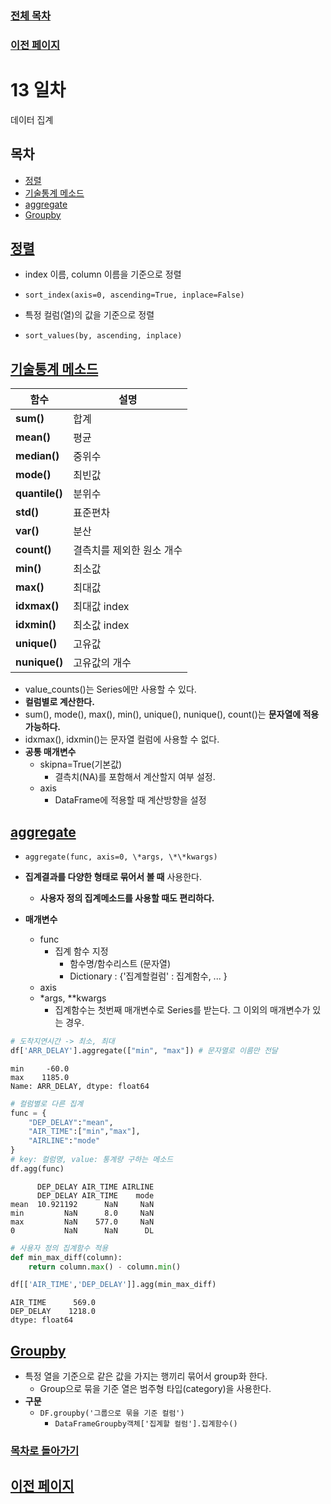 ### [전체 목차](../../README.md)
### [이전 페이지](../README.md)

# 13 일차

데이터 집계

## 목차

- [정렬](#정렬)
- [기술통계 메소드](#기술통계-메소드)
- [aggregate](#aggregate)
- [Groupby](#groupby)



## [정렬](#목차)
- index 이름, column 이름을 기준으로 정렬
- `sort_index(axis=0, ascending=True, inplace=False)`

- 특정 컬럼(열)의 값을 기준으로 정렬
- `sort_values(by, ascending, inplace)`

## [기술통계 메소드](#목차)

|함수|설명|
|-|-|
|**sum()**|합계|
|**mean()**|평균|
|**median()**|중위수|
|**mode()**|최빈값|
|**quantile()**|분위수|
|**std()**|표준편차|
|**var()**|분산|
|**count()**|결측치를 제외한 원소 개수|
|**min()**|최소값|
|**max()**|최대값|
|**idxmax()**|최대값 index|
|**idxmin()**|최소값 index|
|**unique()**|고유값|
|**nunique()**|고유값의 개수|

- value_counts()는 Series에만 사용할 수 있다.
- **컬럼별로 계산한다.**
- sum(), mode(), max(), min(), unique(), nunique(), count()는 **문자열에 적용가능하다.**
- idxmax(), idxmin()는 문자열 컬럼에 사용할 수 없다.
- **공통 매개변수**
    - skipna=True(기본값)
        - 결측치(NA)를 포함해서 계산할지 여부 설정.
    - axis
        - DataFrame에 적용할 때 계산방향을 설정

## [aggregate](#목차)
- `aggregate(func, axis=0, \*args, \*\*kwargs)`

- **집계결과를 다양한 형태로 묶어서 볼 때** 사용한다.
    - **사용자 정의 집계메소드를 사용할 때도 편리하다.**
- **매개변수**
    - func 
        - 집계 함수 지정
            - 함수명/함수리스트 (문자열)
            - Dictionary : {'집계할컬럼' : 집계함수, ... }
    - axis
    - \*args, \*\*kwargs 
        - 집계함수는 첫번째 매개변수로 Series를 받는다. 그 이외의 매개변수가 있는 경우.

```py
# 도착지연시간 -> 최소, 최대
df['ARR_DELAY'].aggregate(["min", "max"]) # 문자열로 이름만 전달
```
```
min     -60.0
max    1185.0
Name: ARR_DELAY, dtype: float64
```
```py
# 컬럼별로 다른 집계
func = {
    "DEP_DELAY":"mean",
    "AIR_TIME":["min","max"],
    "AIRLINE":"mode"
}
# key: 컬럼명, value: 통계량 구하는 메소드
df.agg(func)
```
```
      DEP_DELAY AIR_TIME AIRLINE
      DEP_DELAY AIR_TIME    mode
mean  10.921192      NaN     NaN
min         NaN      8.0     NaN
max         NaN    577.0     NaN
0           NaN      NaN      DL
```
```py
# 사용자 정의 집계함수 적용
def min_max_diff(column):
    return column.max() - column.min()

df[['AIR_TIME','DEP_DELAY']].agg(min_max_diff)    
```
```
AIR_TIME      569.0
DEP_DELAY    1218.0
dtype: float64
```

## [Groupby](#목차)
- 특정 열을 기준으로 같은 값을 가지는 행끼리 묶어서 group화 한다.
    - Group으로 묶을 기준 열은 범주형 타입(category)을 사용한다.
- **구문**
    - `DF.groupby('그룹으로 묶을 기준 컬럼')`  
        - `DataFrameGroupby객체['집계할 컬럼'].집계함수()`












### [목차로 돌아가기](#목차)
## [이전 페이지](../README.md)

